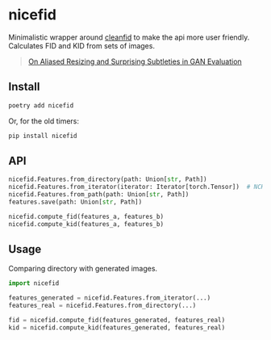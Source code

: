 # nicefid

Minimalistic wrapper around [cleanfid](https://github.com/GaParmar/clean-fid) to make the api more user friendly. Calculates FID and KID from sets of images.

> [On Aliased Resizing and Surprising Subtleties in GAN Evaluation](https://arxiv.org/abs/2104.11222)

## Install

```bash
poetry add nicefid
```

Or, for the old timers:

```bash
pip install nicefid
```

## API

```python
nicefid.Features.from_directory(path: Union[str, Path])
nicefid.Features.from_iterator(iterator: Iterator[torch.Tensor])  # NCHW
nicefid.Features.from_path(path: Union[str, Path])
features.save(path: Union[str, Path])

nicefid.compute_fid(features_a, features_b)
nicefid.compute_kid(features_a, features_b)
```

## Usage

Comparing directory with generated images.

```python
import nicefid

features_generated = nicefid.Features.from_iterator(...)
features_real = nicefid.Features.from_directory(...)

fid = nicefid.compute_fid(features_generated, features_real)
kid = nicefid.compute_kid(features_generated, features_real)
```
